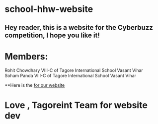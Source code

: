 # school-hhw-website
## Hey reader, this is a website for the Cyberbuzz competition, I hope you like it!

# Members: 
Rohit Chowdhary VIII-C of Tagore International School Vasant Vihar  
Soham Panda  VIII-C of Tagore International School Vasant Vihar  

**Here is the [for our website](https://avacadox21.github.io/tis-e-stats/index.html)

# Love , Tagoreint Team for website dev
